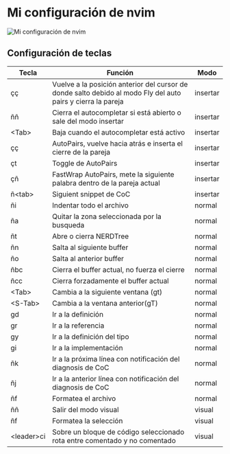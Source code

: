 # Mi configuración de nvim

![Mi configuración de nvim](https://i.imgur.com/hRCcJAf.png "Mi configuración de nvim")

## Configuración de teclas

|Tecla|Función|Modo|
|--|--|--|
|çç|Vuelve a la posición anterior del cursor de donde salto debido al modo Fly del auto pairs y cierra la pareja | insertar|
|ññ|Cierra el autocompletar si está abierto o sale del modo insertar|insertar|
|\<Tab>|Baja cuando el autocompletar está activo|insertar|
|çç|AutoPairs, vuelve hacia atrás e inserta el cierre de la pareja|insertar|
|çt|Toggle de AutoPairs|insertar|
|çñ|FastWrap AutoPairs, mete la siguiente palabra dentro de la pareja actual|insertar|
|ñ\<tab>|Siguient snippet de CoC|insertar|
|ñi|Indentar todo el archivo|normal|
|ña|Quitar la zona seleccionada por la busqueda|normal|
|ñt|Abre o cierra NERDTree |normal|
|ñn|Salta al siguiente buffer|normal|
|ño|Salta al anterior buffer|normal|
|ñbc|Cierra el buffer actual, no fuerza el cierre|normal|
|ñcc|Cierra forzadamente el buffer actual|normal|
|\<Tab>|Cambia a la siguiente ventana (gt)|normal|
|\<S-Tab>|Cambia a la ventana anterior(gT)|normal|
|gd|Ir a la definición|normal|
|gr|Ir a la referencia|normal|
|gy|Ir a la definición del tipo|normal|
|gi|Ir a la implementación|normal|
|ñk|Ir a la próxima línea con notificación del diagnosis de CoC|normal|
|ñj|Ir a la anterior línea con notificación del diagnosis de CoC|normal|
|ñf|Formatea el archivo|normal|
|ññ|Salir del modo visual|visual|
|ñf|Formatea la selección|visual|
|\<leader>ci|Sobre un bloque de código seleccionado rota entre comentado y no comentado|visual|
